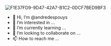 ![F1E37FD9-9D47-42A7-B1C2-0DCF7BED9BF3](https://github.com/andredespouys/andredespouys/assets/60386771/3fe3dfa8-a6aa-4634-9ec8-8e07ad574854)
- 👋 Hi, I’m @andredespouys
- 👀 I’m interested in ...
- 🌱 I’m currently learning ...
- 💞️ I’m looking to collaborate on ...
- 📫 How to reach me ...

<!---
andredespouys/andredespouys is a ✨ special ✨ repository because its `README.md` (this file) appears on your GitHub profile.
You can click the Preview link to take a look at your changes.
--->
